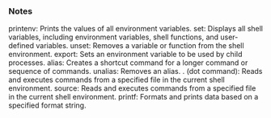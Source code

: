### Notes
printenv: Prints the values of all environment variables.
set: Displays all shell variables, including environment variables, shell functions, and user-defined variables.
unset: Removes a variable or function from the shell environment.
export: Sets an environment variable to be used by child processes.
alias: Creates a shortcut command for a longer command or sequence of commands.
unalias: Removes an alias.
. (dot command): Reads and executes commands from a specified file in the current shell environment.
source: Reads and executes commands from a specified file in the current shell environment.
printf: Formats and prints data based on a specified format string.
